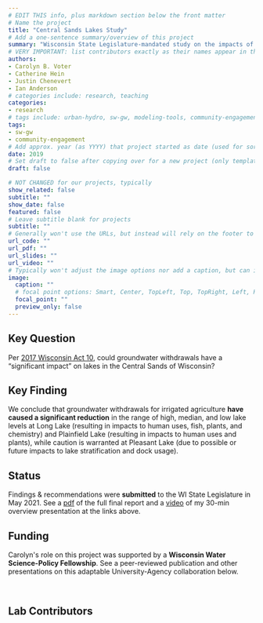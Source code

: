 ```yaml
---
# EDIT THIS info, plus markdown section below the front matter
# Name the project
title: "Central Sands Lakes Study"
# Add a one-sentence summary/overview of this project
summary: "Wisconsin State Legislature-mandated study on the impacts of groundwater withdrawals on lake ecosystems"
# VERY IMPORTANT: list contributors exactly as their names appear in the person's Author page (e.g., Carolyn B. Voter, Rachel Zobel)
authors:
- Carolyn B. Voter
- Catherine Hein
- Justin Chenevert
- Ian Anderson
# categories include: research, teaching
categories:
- research
# tags include: urban-hydro, sw-gw, modeling-tools, community-engagement
tags:
- sw-gw
- community-engagement
# Add approx. year (as YYYY) that project started as date (used for sorting)
date: 2019
# Set draft to false after copying over for a new project (only template/blank remains draft)
draft: false

# NOT CHANGED for our projects, typically
show_related: false
subtitle: ""
show_date: false
featured: false
# Leave subtitle blank for projects
subtitle: ""
# Generally won't use the URLs, but instead will rely on the footer to display related publications and presentations. However, exceptions may occur (e.g., CSLS video).
url_code: ""
url_pdf: ""
url_slides: ""
url_video: ""
# Typically won't adjust the image options nor add a caption, but can if needed.
image:
  caption: ""
  # focal point options: Smart, Center, TopLeft, Top, TopRight, Left, Right, BottomLeft, Bottom, BottomRight
  focal_point: ""
  preview_only: false
---
```

## Key Question
Per [2017 Wisconsin Act 10](https://docs.legis.wisconsin.gov/2017/related/acts/10), could groundwater withdrawals have a “significant impact” on lakes in the Central Sands of Wisconsin?

## Key Finding
We conclude that groundwater withdrawals for irrigated agriculture **have caused a significant reduction** in the range of high, median, and low lake levels at Long Lake (resulting in impacts to human uses, fish, plants, and chemistry) and Plainfield Lake (resulting in impacts to human uses and plants), while caution is warranted at Pleasant Lake (due to possible or future impacts to lake stratification and dock usage).

## Status
Findings & recommendations were **submitted** to the WI State Legislature in May 2021. See a [pdf](https://zenodo.org/records/5708719) of the full final report and a [video](https://widnr.widen.net/view/video/aka5svaemi/DG_Central_Sands_Lakes_Study_Decision_Overview?u=kfkpym) of my 30-min overview presentation at the links above.

## Funding
Carolyn's role on this project was supported by a **Wisconsin Water Science-Policy Fellowship**. See a peer-reviewed publication and other presentations on this adaptable University-Agency collaboration below.

<br>

## Lab Contributors

